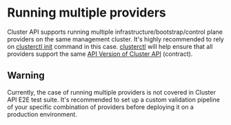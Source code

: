 # Running multiple providers

Cluster API supports running multiple infrastructure/bootstrap/control plane providers on the same management cluster. It's highly recommended to rely on
[clusterctl init](../clusterctl/commands/init.md) command in this case. [clusterctl](../clusterctl/overview.md) will help ensure that all providers support the same
[API Version of Cluster API](../clusterctl/provider-contract.md#metadata-yaml) (contract).

<aside class="note warning">

<h1>Warning</h1>

Currently, the case of running multiple providers is not covered in Cluster API E2E test suite. It's recommended to set up a custom validation pipeline of
your specific combination of providers before deploying it on a production environment.

</aside>
